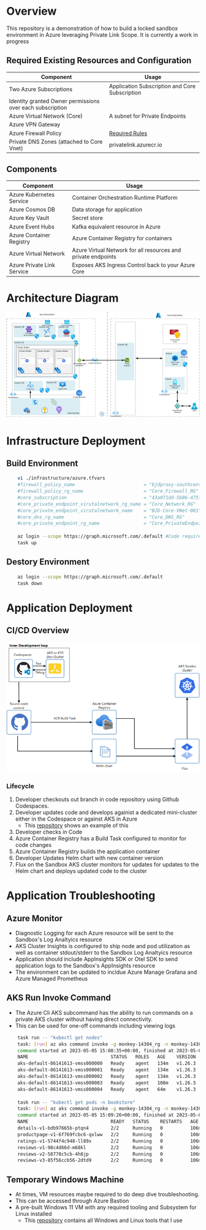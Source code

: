# Overview

This repository is a demonstration of how to build a locked sandbox environment in Azure leveraging Private Link Scope. It is currently a work in progress

## Required Existing Resources and Configuration
Component | Usage
--------------- | --------------- 
| Two Azure Subscriptions | Application Subscription and Core Subscription |
| Identity granted Owner permissions over each subscription |
| Azure Virtual Network (Core) | A subnet for Private Endpoints |
| Azure VPN Gateway | |
| Azure Firewall Policy | [Required Rules](https://github.com/briandenicola/kubernetes-cluster-setup/blob/main/infrastructure/prereqs/azuredeploy.template.json)
| Private DNS Zones (attached to Core Vnet) | privatelink.azurecr.io |


## Components
Component | Usage
------ | ------
Azure Kubernetes Service | Container Orchestration Runtime Platform  
Azure Cosmos DB | Data storage for application 
Azure Key Vault | Secret store 
Azure Event Hubs | Kafka equivalent resource in Azure
Azure Container Registry | Azure Container Registry for containers
Azure Virtual Network  | Azure Virtual Network for all resources and private endpoints
Azure Private Link Service | Exposes AKS Ingress Control back to your Azure Core

# Architecture Diagram
![overview](./assets/environment.png)

# Infrastructure Deployment 
## Build Environment
```bash
    vi ./infrastructure/azure.tfvars
    #firewall_policy_name                         = "bjdproxy-southcentral-policy"
    #firewall_policy_rg_name                      = "Core_Firewall_RG"
    #core_subscription                            = "43a071dd-5b86-475f-960b-59f814e4f070"
    #core_private_endpoint_virutalnetwork_rg_name = "Core_Network_RG"
    #core_private_endpoint_virutalnetwork_name    = "BJD-Core-VNet-001"
    #core_dns_rg_name                             = "Core_DNS_RG"
    #core_private_endpoint_rg_name                = "Core_PrivateEndpoints_RG"

    az login --scope https://graph.microsoft.com/.default #Code requires AAD permissions 
    task up
```
## Destory Environment
```bash
    az login --scope https://graph.microsoft.com/.default
    task down
```

# Application Deployment
## CI/CD Overview
![overview](./assets/cicd.png)

### Lifecycle
1. Developer checkouts out branch in code repository using Github Codespaces.
1. Developer updates code and develops againist a dedicated mini-cluster either in the Codespace or against AKS in Azure
    * This [repository](https://github.com/briandenicola/codespaces-developer-demo) shows an example of this
1. Developer checks in Code
1. Azure Container Registry has a Build Task configured to monitor for code changes
1. Azure Container Registry builds the application container
1. Developer Updates Helm chart with new container version
1. Flux on the Sandbox AKS cluster monitors for updates for updates to the Helm chart and deploys updated code to the cluster

# Application Troubleshooting 
##  Azure Monitor
* Diagnostic Logging for each Azure resource will be sent to the Sandbox's Log Analtyics resource 
* AKS Cluster Insights is configured to ship node and pod utilization as well as container stdout/stderr to the Sandbox Log Analtyics resource
* Application should include AppInsights SDK or Otel SDK to send application logs to the Sandbox's AppInsights resource
* The environment can be updated to incldue Azure Manage Grafana and Azure Managed Prometheus 

## AKS Run Invoke Command
* The Azure Cli AKS subcommand has the ability to run commands on a private AKS cluster without having direct connectivity.  
* This can be used for one-off commands including viewing logs
```bash
    task run -- "kubectl get nodes" 
    task: [run] az aks command invoke -g monkey-14304_rg -n monkey-14304-aks --command 'kubectl get nodes'
    command started at 2023-05-05 15:08:35+00:00, finished at 2023-05-05 15:08:36+00:00 with exitcode=0
    NAME                              STATUS   ROLES   AGE    VERSION
    aks-default-86141613-vmss000000   Ready    agent   134m   v1.26.3
    aks-default-86141613-vmss000001   Ready    agent   134m   v1.26.3
    aks-default-86141613-vmss000002   Ready    agent   134m   v1.26.3
    aks-default-86141613-vmss000003   Ready    agent   108m   v1.26.3
    aks-default-86141613-vmss000004   Ready    agent   64m    v1.26.3

    task run -- "kubectl get pods -n bookstore" 
    task: [run] az aks command invoke -g monkey-14304_rg -n monkey-14304-aks --command 'kubectl get pods -n bookstore'
    command started at 2023-05-05 15:09:26+00:00, finished at 2023-05-05 15:09:27+00:00 with exitcode=0
    NAME                              READY   STATUS    RESTARTS   AGE
    details-v1-bdb97665b-ptqn4        2/2     Running   0          106m
    productpage-v1-6f769fcbc6-qxlww   2/2     Running   0          106m
    ratings-v1-5744f4c948-ll89x       2/2     Running   0          106m
    reviews-v1-98c4d66d-m68kl         2/2     Running   0          106m
    reviews-v2-58778c5cb-4h8jp        2/2     Running   0          106m
    reviews-v3-85f56ccb56-2dtd9       2/2     Running   0          106m
```
## Temporary Windows Machine
* At times, VM resources maybe required to do deep dive troubleshooting.  
* This can be accessed through Azure Bastion
* A pre-built Windows 11 VM with any required tooling and Subsystem for Linux installed
    * This [repository](https://github.com/briandenicola/tooling) contains all Windows and Linux tools that I use